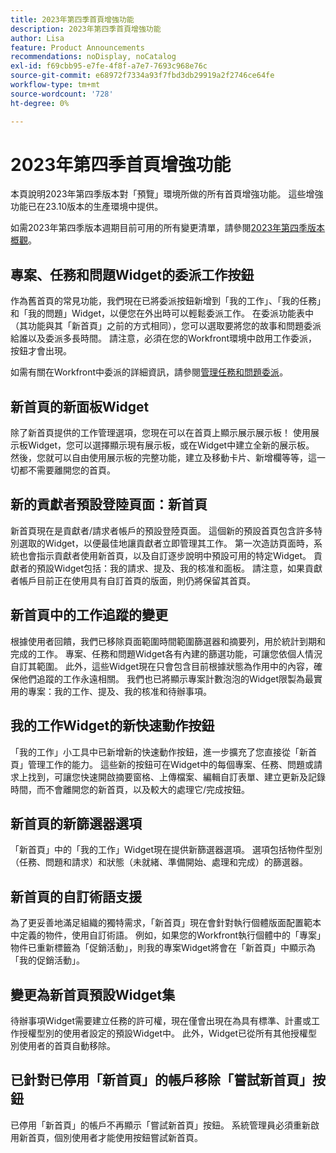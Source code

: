 ```yaml
---
title: 2023年第四季首頁增強功能
description: 2023年第四季首頁增強功能
author: Lisa
feature: Product Announcements
recommendations: noDisplay, noCatalog
exl-id: f69cbb95-e7fe-4f8f-a7e7-7693c968e76c
source-git-commit: e68972f7334a93f7fbd3db29919a2f2746ce64fe
workflow-type: tm+mt
source-wordcount: '728'
ht-degree: 0%

---
```


# 2023年第四季首頁增強功能

本頁說明2023年第四季版本對「預覽」環境所做的所有首頁增強功能。 這些增強功能已在23.10版本的生產環境中提供。

如需2023年第四季版本週期目前可用的所有變更清單，請參閱[2023年第四季版本概觀](/help/quicksilver/product-announcements/product-releases/23-q4-release-activity/23-q4-release-overview.md)。

## 專案、任務和問題Widget的委派工作按鈕

作為舊首頁的常見功能，我們現在已將委派按鈕新增到「我的工作」、「我的任務」和「我的問題」Widget，以便您在外出時可以輕鬆委派工作。 在委派功能表中（其功能與其「新首頁」之前的方式相同），您可以選取要將您的故事和問題委派給誰以及委派多長時間。 請注意，必須在您的Workfront環境中啟用工作委派，按鈕才會出現。

如需有關在Workfront中委派的詳細資訊，請參閱[管理任務和問題委派](/help/quicksilver/manage-work/delegate-work/how-to-delegate-work.md)。

## 新首頁的新面板Widget

除了新首頁提供的工作管理選項，您現在可以在首頁上顯示展示展示板！ 使用展示板Widget，您可以選擇顯示現有展示板，或在Widget中建立全新的展示板。 然後，您就可以自由使用展示板的完整功能，建立及移動卡片、新增欄等等，這一切都不需要離開您的首頁。


## 新的貢獻者預設登陸頁面：新首頁

新首頁現在是貢獻者/請求者帳戶的預設登陸頁面。 這個新的預設首頁包含許多特別選取的Widget，以便最佳地讓貢獻者立即管理其工作。 第一次造訪頁面時，系統也會指示貢獻者使用新首頁，以及自訂逐步說明中預設可用的特定Widget。 貢獻者的預設Widget包括：我的請求、提及、我的核准和面板。 請注意，如果貢獻者帳戶目前正在使用具有自訂首頁的版面，則仍將保留其首頁。


## 新首頁中的工作追蹤的變更

根據使用者回饋，我們已移除頁面範圍時間範圍篩選器和摘要列，用於統計到期和完成的工作。 專案、任務和問題Widget各有內建的篩選功能，可讓您依個人情況自訂其範圍。 此外，這些Widget現在只會包含目前根據狀態為作用中的內容，確保他們追蹤的工作永遠相關。 我們也已將顯示專案計數泡泡的Widget限製為最實用的專案：我的工作、提及、我的核准和待辦事項。


## 我的工作Widget的新快速動作按鈕

「我的工作」小工具中已新增新的快速動作按鈕，進一步擴充了您直接從「新首頁」管理工作的能力。 這些新的按鈕可在Widget中的每個專案、任務、問題或請求上找到，可讓您快速開啟摘要窗格、上傳檔案、編輯自訂表單、建立更新及記錄時間，而不會離開您的新首頁，以及較大的處理它/完成按鈕。


## 新首頁的新篩選器選項

「新首頁」中的「我的工作」Widget現在提供新篩選器選項。 選項包括物件型別（任務、問題和請求）和狀態（未就緒、準備開始、處理和完成）的篩選器。


## 新首頁的自訂術語支援

為了更妥善地滿足組織的獨特需求，「新首頁」現在會針對執行個體版面配置範本中定義的物件，使用自訂術語。 例如，如果您的Workfront執行個體中的「專案」物件已重新標籤為「促銷活動」，則我的專案Widget將會在「新首頁」中顯示為「我的促銷活動」。


## 變更為新首頁預設Widget集

待辦事項Widget需要建立任務的許可權，現在僅會出現在為具有標準、計畫或工作授權型別的使用者設定的預設Widget中。 此外，Widget已從所有其他授權型別使用者的首頁自動移除。


## 已針對已停用「新首頁」的帳戶移除「嘗試新首頁」按鈕

已停用「新首頁」的帳戶不再顯示「嘗試新首頁」按鈕。 系統管理員必須重新啟用新首頁，個別使用者才能使用按鈕嘗試新首頁。

